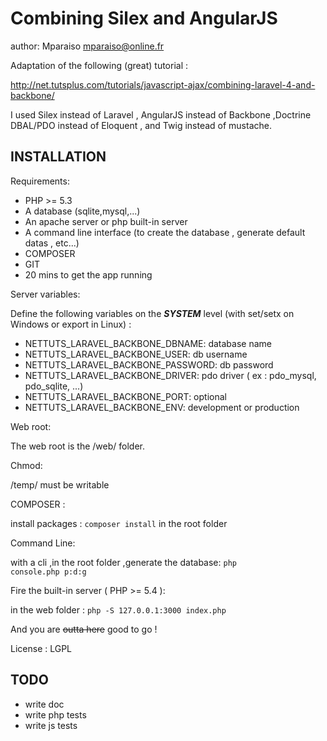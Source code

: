 Combining Silex and AngularJS
============================

author: Mparaiso mparaiso@online.fr

Adaptation of the following (great) tutorial :

http://net.tutsplus.com/tutorials/javascript-ajax/combining-laravel-4-and-backbone/

I used Silex instead of Laravel , AngularJS instead of Backbone ,Doctrine DBAL/PDO instead of Eloquent , and Twig instead of mustache.

## INSTALLATION

Requirements:

+ PHP >= 5.3
+ A database (sqlite,mysql,...)
+ An apache server or php built-in server
+ A command line interface (to create the database , generate default datas , etc...)
+ COMPOSER
+ GIT
+ 20 mins to get the app running

Server variables:

Define the following variables on the ***SYSTEM*** level (with set/setx on Windows or export in Linux) :

+ NETTUTS_LARAVEL_BACKBONE_DBNAME: database name
+ NETTUTS_LARAVEL_BACKBONE_USER: db username
+ NETTUTS_LARAVEL_BACKBONE_PASSWORD: db password
+ NETTUTS_LARAVEL_BACKBONE_DRIVER: pdo driver ( ex  : pdo_mysql, pdo_sqlite, ...)
+ NETTUTS_LARAVEL_BACKBONE_PORT: optional
+ NETTUTS_LARAVEL_BACKBONE_ENV: development or production

Web root:

The web root is the /web/ folder.

Chmod:

/temp/ must be writable

COMPOSER :

install packages : <code>composer install</code> in the root folder

Command Line:

with a cli ,in the root folder ,generate the database: <code>php console.php p:d:g</code>

Fire the built-in server ( PHP >= 5.4 ):

in the web folder : <code>php -S 127.0.0.1:3000 index.php</code>

And you are <del>outta here</del> good to go !

License : LGPL

## TODO

+ write doc
+ write php tests
+ write js tests



